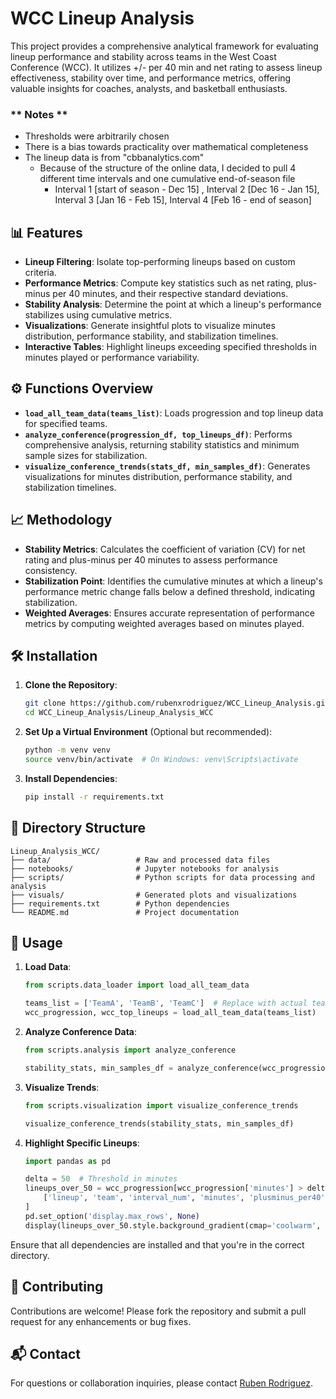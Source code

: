 # WCC Lineup Analysis

This project provides a comprehensive analytical framework for evaluating lineup performance and stability across teams in the West Coast Conference (WCC). It utilizes +/- per 40 min and net rating to assess lineup effectiveness, stability over time, and performance metrics, offering valuable insights for coaches, analysts, and basketball enthusiasts.
### ** Notes **
* Thresholds were arbitrarily chosen
* There is a bias towards practicality over mathematical completeness
* The lineup data is from "cbbanalytics.com"
    * Because of the structure of the online data, I decided to pull 4 different time intervals and one cumulative end-of-season file
         * Interval 1 [start of season - Dec 15] , Interval 2 [Dec 16 - Jan 15], Interval 3 [Jan 16 - Feb 15], Interval 4 [Feb 16 - end of season]

## 📊 Features

- **Lineup Filtering**: Isolate top-performing lineups based on custom criteria.
- **Performance Metrics**: Compute key statistics such as net rating, plus-minus per 40 minutes, and their respective standard deviations.
- **Stability Analysis**: Determine the point at which a lineup's performance stabilizes using cumulative metrics.
- **Visualizations**: Generate insightful plots to visualize minutes distribution, performance stability, and stabilization timelines.
- **Interactive Tables**: Highlight lineups exceeding specified thresholds in minutes played or performance variability.


## ⚙️ Functions Overview

- **`load_all_team_data(teams_list)`**: Loads progression and top lineup data for specified teams.
- **`analyze_conference(progression_df, top_lineups_df)`**: Performs comprehensive analysis, returning stability statistics and minimum sample sizes for stabilization.
- **`visualize_conference_trends(stats_df, min_samples_df)`**: Generates visualizations for minutes distribution, performance stability, and stabilization timelines.

## 📈 Methodology

- **Stability Metrics**: Calculates the coefficient of variation (CV) for net rating and plus-minus per 40 minutes to assess performance consistency.
- **Stabilization Point**: Identifies the cumulative minutes at which a lineup's performance metric change falls below a defined threshold, indicating stabilization.
- **Weighted Averages**: Ensures accurate representation of performance metrics by computing weighted averages based on minutes played.


## 🛠️ Installation

1. **Clone the Repository**:
   ```bash
   git clone https://github.com/rubenxrodriguez/WCC_Lineup_Analysis.git
   cd WCC_Lineup_Analysis/Lineup_Analysis_WCC
   ```

2. **Set Up a Virtual Environment** (Optional but recommended):
   ```bash
   python -m venv venv
   source venv/bin/activate  # On Windows: venv\Scripts\activate
   ```

3. **Install Dependencies**:
   ```bash
   pip install -r requirements.txt
   ```

## 📂 Directory Structure

```
Lineup_Analysis_WCC/
├── data/                   # Raw and processed data files
├── notebooks/              # Jupyter notebooks for analysis
├── scripts/                # Python scripts for data processing and analysis
├── visuals/                # Generated plots and visualizations
├── requirements.txt        # Python dependencies
└── README.md               # Project documentation
```

## 🚀 Usage

1. **Load Data**:
   ```python
   from scripts.data_loader import load_all_team_data

   teams_list = ['TeamA', 'TeamB', 'TeamC']  # Replace with actual team names
   wcc_progression, wcc_top_lineups = load_all_team_data(teams_list)
   ```

2. **Analyze Conference Data**:
   ```python
   from scripts.analysis import analyze_conference

   stability_stats, min_samples_df = analyze_conference(wcc_progression, wcc_top_lineups)
   ```

3. **Visualize Trends**:
   ```python
   from scripts.visualization import visualize_conference_trends

   visualize_conference_trends(stability_stats, min_samples_df)
   ```

4. **Highlight Specific Lineups**:
   ```python
   import pandas as pd

   delta = 50  # Threshold in minutes
   lineups_over_50 = wcc_progression[wcc_progression['minutes'] > delta][
       ['lineup', 'team', 'interval_num', 'minutes', 'plusminus_per40']
   ]
   pd.set_option('display.max_rows', None)
   display(lineups_over_50.style.background_gradient(cmap='coolwarm', subset=['plusminus_per40']))
   ```

Ensure that all dependencies are installed and that you're in the correct directory.

## 🤝 Contributing

Contributions are welcome! Please fork the repository and submit a pull request for any enhancements or bug fixes.

## 📬 Contact

For questions or collaboration inquiries, please contact [Ruben Rodriguez](mailto:rrodr102@lion.lmu.edu).
